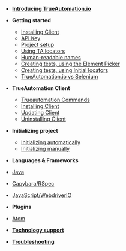 <!-- docs/_sidebar.md -->

* [**Introducing TrueAutomation.io**](/introducing-ta/introducing-ta.md)
  

* **Getting started**
  * [Installing Client](/getting-started/installation.md)
  * [API Key](/getting-started/api-key.md)
  * [Project setup](/getting-started/project-setup.md)
  * [Using TA locators](/getting-started/ta-locators.md)
  * [Human-readable names](/getting-started/human-readable-names.md)
  * [Creating tests, using the Element Picker](/getting-started/using-element-picker.md)
  * [Creating tests, using Initial locators](/getting-started/creating-tests-il.md)
  * [TrueAutomation.io vs Selenium](/getting-started/trueautomation-vs-selenium.md)


* **TrueAutomation Client**
  * [Trueautomation Commands](/client/commands.md)
  * [Installing Client](/client/installation-client.md)
  * [Updating Client](/client/update-client.md)
  * [Uninstalling Client](/client/uninstalling-client.md)


* **Initializing project**
  * [Initializing automatically](/initializing/initializing-automatically.md)
  * [Initializing manually](/initializing/initializing-manually.md)


*  **Languages & Frameworks**
 * [Java](/languages-frameworks/java.md)
 * [Capybara/RSpec](/languages-frameworks/capybara-rspec.md)
 * [JavaScript/WebdriverIO](/languages-frameworks/javascript-wdio.md)

*  **Plugins**
 * [Atom](/plugins/atom.md)

* [**Technology support**](/support/technology-support.md)
* [**Troubleshooting**](/support/troubleshooting.md)

